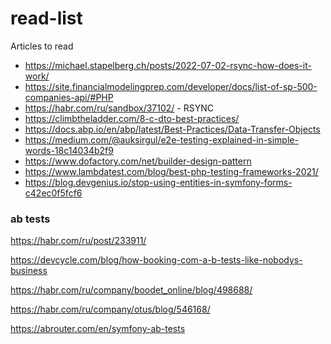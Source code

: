 # read-list
Articles to read

* https://michael.stapelberg.ch/posts/2022-07-02-rsync-how-does-it-work/
* https://site.financialmodelingprep.com/developer/docs/list-of-sp-500-companies-api/#PHP
* https://habr.com/ru/sandbox/37102/  - RSYNC
* https://climbtheladder.com/8-c-dto-best-practices/
* https://docs.abp.io/en/abp/latest/Best-Practices/Data-Transfer-Objects
* https://medium.com/@auksirgul/e2e-testing-explained-in-simple-words-18c14034b2f9
* https://www.dofactory.com/net/builder-design-pattern
* https://www.lambdatest.com/blog/best-php-testing-frameworks-2021/
* https://blog.devgenius.io/stop-using-entities-in-symfony-forms-c42ec0f5fcf6


### ab tests

https://habr.com/ru/post/233911/

https://devcycle.com/blog/how-booking-com-a-b-tests-like-nobodys-business

https://habr.com/ru/company/boodet_online/blog/498688/

https://habr.com/ru/company/otus/blog/546168/

https://abrouter.com/en/symfony-ab-tests
